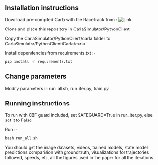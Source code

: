 ## Installation instructions

Download pre-compiled Carla with the RaceTrack from : ![Link]()

Clone and place this repository in CarlaSimulator/PythonClient

Copy the CarlaSimulator/PythonClient/carla folder to CarlaSimulator/PythonClient/Carla/carla

Install dependencies from requirements.txt :-

```
pip install -r requirements.txt
```

## Change parameters

Modify parameters in run_all.sh, run_iter.py, train.py 

## Running instructions

To run with CBF guard included, set SAFEGUARD=True in run_iter.py, else set it to False

Run :-

```
bash run_all.sh
```

You should get the image datasets, videos, trained models, state model predictions comparision with ground truth, visualizations for trajectories followed, speeds, etc, all the figures used in the paper for all the iterations
